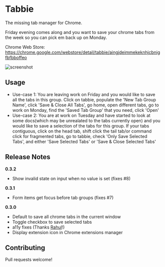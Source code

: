 # Tabbie

The missing tab manager for Chrome.

Friday evening comes along and you want to save your chrome tabs from the week so you can pick em back up on Monday.

Chrome Web Store: https://chrome.google.com/webstore/detail/tabbie/aingjdeimmekeknhjcbnigfbfbboffeo

![screenshot](store/screenshot.png)

## Usage
- Use-case 1: You are leaving work on Friday and you would like to save all the tabs in this group. Click on tabbie, populate the 'New Tab Group Name', click 'Save & Close All Tabs', go home, open different tabs, go to work on Monday, find the 'Saved Tab Group' that you need, click 'Open'
- Use-case 2: You are at work on Tuesday and have started to look at some docs(which may be unrealated to the tabs currently open) and you would like to save a selection of the tabs for this group. If your tabs contiguous, click on the head tab, shift click the tail tab/or command click for fragmented tabs, go to tabbie, check 'Only Save Selected Tabs', and either 'Save Selected Tabs' or 'Save & Close Selected Tabs'

## Release Notes

**0.3.2**

- Show invalid state on input when no value is set (fixes #8)

**0.3.1**

- Form items get focus before tab groups (fixes #7)

**0.3.0**

- Default to save all chrome tabs in the current window
- Toggle checkbox to save selected tabs
- a11y fixes (Thanks [Rahul](https://github.com/Primigenus)!)
- Display extension icon in Chrome extensions manager

## Contributing

Pull requests welcome!
